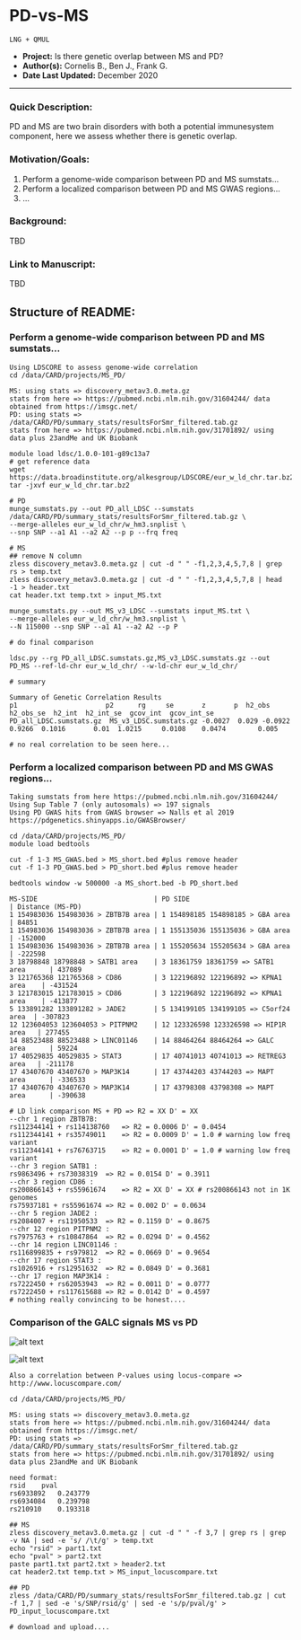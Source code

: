 # PD-vs-MS

`LNG + QMUL`

 - **Project:** Is there genetic overlap between MS and PD?
 - **Author(s):** Cornelis B., Ben J., Frank G.
 - **Date Last Updated:** December 2020

---
### Quick Description: 
PD and MS are two brain disorders with both a potential immunesystem component, here we assess whether there is genetic overlap.

### Motivation/Goals:
1) Perform a genome-wide comparison between PD and MS sumstats...
2) Perform a localized comparison between PD and MS GWAS regions...
3) ...

### Background:
TBD

### Link to Manuscript:
TBD

## Structure of README:
### Perform a genome-wide comparison between PD and MS sumstats...
```
Using LDSCORE to assess genome-wide correlation
cd /data/CARD/projects/MS_PD/

MS: using stats => discovery_metav3.0.meta.gz
stats from here => https://pubmed.ncbi.nlm.nih.gov/31604244/ data obtained from https://imsgc.net/
PD: using stats => /data/CARD/PD/summary_stats/resultsForSmr_filtered.tab.gz
stats from here => https://pubmed.ncbi.nlm.nih.gov/31701892/ using data plus 23andMe and UK Biobank

module load ldsc/1.0.0-101-g89c13a7
# get reference data
wget https://data.broadinstitute.org/alkesgroup/LDSCORE/eur_w_ld_chr.tar.bz2
tar -jxvf eur_w_ld_chr.tar.bz2

# PD
munge_sumstats.py --out PD_all_LDSC --sumstats /data/CARD/PD/summary_stats/resultsForSmr_filtered.tab.gz \
--merge-alleles eur_w_ld_chr/w_hm3.snplist \
--snp SNP --a1 A1 --a2 A2 --p p --frq freq

# MS
## remove N column
zless discovery_metav3.0.meta.gz | cut -d " " -f1,2,3,4,5,7,8 | grep rs > temp.txt
zless discovery_metav3.0.meta.gz | cut -d " " -f1,2,3,4,5,7,8 | head -1 > header.txt
cat header.txt temp.txt > input_MS.txt

munge_sumstats.py --out MS_v3_LDSC --sumstats input_MS.txt \
--merge-alleles eur_w_ld_chr/w_hm3.snplist \
--N 115000 --snp SNP --a1 A1 --a2 A2 --p P 

# do final comparison

ldsc.py --rg PD_all_LDSC.sumstats.gz,MS_v3_LDSC.sumstats.gz --out PD_MS --ref-ld-chr eur_w_ld_chr/ --w-ld-chr eur_w_ld_chr/

# summary

Summary of Genetic Correlation Results
p1                      p2      rg     se       z       p  h2_obs  h2_obs_se  h2_int  h2_int_se  gcov_int  gcov_int_se
PD_all_LDSC.sumstats.gz  MS_v3_LDSC.sumstats.gz -0.0027  0.029 -0.0922  0.9266  0.1016       0.01  1.0215     0.0108    0.0474        0.005

# no real correlation to be seen here...

```


### Perform a localized comparison between PD and MS GWAS regions...
```
Taking sumstats from here https://pubmed.ncbi.nlm.nih.gov/31604244/
Using Sup Table 7 (only autosomals) => 197 signals
Using PD GWAS hits from GWAS browser => Nalls et al 2019 https://pdgenetics.shinyapps.io/GWASBrowser/

cd /data/CARD/projects/MS_PD/
module load bedtools

cut -f 1-3 MS_GWAS.bed > MS_short.bed #plus remove header
cut -f 1-3 PD_GWAS.bed > PD_short.bed #plus remove header

bedtools window -w 500000 -a MS_short.bed -b PD_short.bed 
```

```
MS-SIDE                             | PD SIDE                                | Distance (MS-PD)
1 154983036 154983036 > ZBTB7B area | 1 154898185 154898185 > GBA area       | 84851
1 154983036 154983036 > ZBTB7B area | 1 155135036 155135036 > GBA area       | -152000
1 154983036 154983036 > ZBTB7B area | 1 155205634 155205634 > GBA area       | -222598
3 18798848 18798848 > SATB1 area    | 3 18361759 18361759 => SATB1 area      | 437089
3 121765368 121765368 > CD86        | 3 122196892 122196892 => KPNA1 area    | -431524
3 121783015 121783015 > CD86        | 3 122196892 122196892 => KPNA1 area    | -413877
5 133891282 133891282 > JADE2       | 5 134199105 134199105 => C5orf24 area  | -307823
12 123604053 123604053 > PITPNM2    | 12 123326598 123326598 => HIP1R area   | 277455
14 88523488 88523488 > LINC01146    | 14 88464264 88464264 => GALC area      | 59224
17 40529835 40529835 > STAT3        | 17 40741013 40741013 => RETREG3 area   | -211178
17 43407670 43407670 > MAP3K14      | 17 43744203 43744203 => MAPT area      | -336533
17 43407670 43407670 > MAP3K14      | 17 43798308 43798308 => MAPT area      | -390638

```
```
# LD link comparison MS + PD => R2 = XX D' = XX
--chr 1 region ZBTB7B:
rs112344141 + rs114138760	=> R2 = 0.0006 D' = 0.0454
rs112344141 + rs35749011	=> R2 = 0.0009 D' = 1.0 # warning low freq variant
rs112344141 + rs76763715	=> R2 = 0.0001 D' = 1.0 # warning low freq variant
--chr 3 region SATB1 :
rs9863496 + rs73038319	=> R2 = 0.0154 D' = 0.3911
--chr 3 region CD86 :
rs200866143 + rs55961674	=> R2 = XX D' = XX # rs200866143 not in 1K genomes
rs75937181 + rs55961674	=> R2 = 0.002 D' = 0.0634
--chr 5 region JADE2 :
rs2084007 + rs11950533	=> R2 = 0.1159 D' = 0.8675
--chr 12 region PITPNM2 :
rs7975763 + rs10847864	=> R2 = 0.0294 D' = 0.4562
--chr 14 region LINC01146 :
rs116899835 + rs979812	=> R2 = 0.0669 D' = 0.9654
--chr 17 region STAT3 :
rs1026916 + rs12951632	=> R2 = 0.0849 D' = 0.3681
--chr 17 region MAP3K14 :
rs7222450 + rs62053943	=> R2 = 0.0011 D' = 0.0777
rs7222450 + rs117615688	=> R2 = 0.0142 D' = 0.4597
# nothing really convincing to be honest....

```

### Comparison of the GALC signals MS vs PD


![alt text](https://github.com/neurogenetics/PD-vs-MS/blob/main/MS_PD_GALC.jpg)

![alt text](https://github.com/neurogenetics/PD-vs-MS/blob/main/MS_PD_LZ.png)


```
Also a correlation between P-values using locus-compare => http://www.locuscompare.com/

cd /data/CARD/projects/MS_PD/

MS: using stats => discovery_metav3.0.meta.gz
stats from here => https://pubmed.ncbi.nlm.nih.gov/31604244/ data obtained from https://imsgc.net/
PD: using stats => /data/CARD/PD/summary_stats/resultsForSmr_filtered.tab.gz
stats from here => https://pubmed.ncbi.nlm.nih.gov/31701892/ using data plus 23andMe and UK Biobank

need format:
rsid	pval
rs6933892	0.243779
rs6934084	0.239798
rs210910	0.193318

## MS
zless discovery_metav3.0.meta.gz | cut -d " " -f 3,7 | grep rs | grep -v NA | sed -e 's/ /\t/g' > temp.txt
echo "rsid" > part1.txt
echo "pval" > part2.txt
paste part1.txt part2.txt > header2.txt
cat header2.txt temp.txt > MS_input_locuscompare.txt

## PD
zless /data/CARD/PD/summary_stats/resultsForSmr_filtered.tab.gz | cut -f 1,7 | sed -e 's/SNP/rsid/g' | sed -e 's/p/pval/g' > PD_input_locuscompare.txt

# download and upload....



